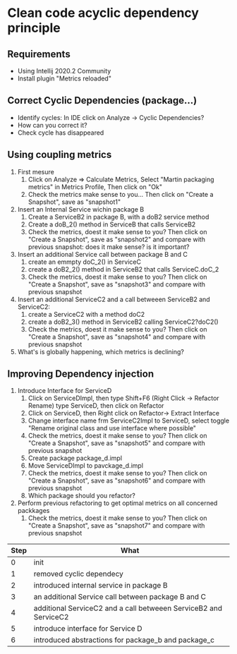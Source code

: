 # Clean code acyclic dependency principle

## Requirements
* Using Intellij 2020.2 Community
* Install plugin "Metrics reloaded"
 
##  Correct Cyclic Dependencies (package...)
* Identify cycles: In IDE click on Analyze -> Cyclic Dependencies?
* How can you correct it?
* Check cycle has disappeared

 ##  Using coupling metrics
1. First mesure
   1. Click on Analyze => Calculate Metrics, Select "Martin packaging metrics" in Metrics Profile, Then click on "Ok"
   1. Check the metrics make sense to you... Then click on "Create a Snapshot", save as "snapshot1"
1. Insert an Internal Service wichin package B
   1. Create a ServiceB2 in package B, with a doB2 service method
   1. Create a doB_2() method in ServiceB that calls ServiceB2 
   1. Check the metrics, doest it make sense to you? Then click on "Create a Snapshot", save as "snapshot2" and compare with previous snapshot:  does it make sense? is it important?
1. Insert an additional Service call between package B and C
   1. create an emmpty doC_2() in ServiceC
   1. create a doB2_2() method in ServiceB2 that calls ServiceC.doC_2
   1. Check the metrics, doest it make sense to you? Then click on "Create a Snapshot", save as "snapshot3" and compare with previous snapshot
1. Insert an additional ServiceC2 and a call betweeen ServiceB2 and ServiceC2:
   1. create a ServiceC2 with a method doC2
   1. create a doB2_3() method in ServiceB2 calling ServiceC2?doC2()
   1. Check the metrics, doest it make sense to you? Then click on "Create a Snapshot", save as "snapshot4" and compare with previous snapshot
1. What's is globally happening, which metrics is declining?
## Improving Dependency injection
1. Introduce Interface for ServiceD
   1. Click on ServiceDImpl, then type Shift+F6 (Right Click -> Refactor Rename) type ServiceD, then click on Refactor
   1. Click on ServiceD, then Right click on Refactor-> Extract Interface
   1. Change interface name frm ServiceC2Impl to ServiceD, select toggle "Rename original class and use interface where possible"
   1. Check the metrics, doest it make sense to you? Then click on "Create a Snapshot", save as "snapshot5" and compare with previous snapshot
   1. Create package package_d.impl
   1. Move ServiceDImpl to pavckage_d.impl
   1. Check the metrics, doest it make sense to you? Then click on "Create a Snapshot", save as "snapshot6" and compare with previous snapshot
   1. Which package should you refactor?
1. Perform previous refactoring to get optimal metrics on all concerned packkages
   1. Check the metrics, doest it make sense to you? Then click on "Create a Snapshot", save as "snapshot7" and compare with previous snapshot
  

Step|What
---|---
0|init
1|removed cyclic dependecy
2|introduced internal service in package B
3|an additional Service call between package B and C
4|additional ServiceC2 and a call betweeen ServiceB2 and ServiceC2
5|introduce interface for Service D
6|introduced abstractions for package_b and package_c                                                                                                                                                     
